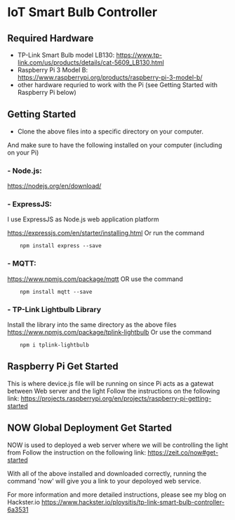 # IoT Smart Bulb Controller

## Required Hardware
 - TP-Link Smart Bulb model LB130: https://www.tp-link.com/us/products/details/cat-5609_LB130.html 
 - Raspberry Pi 3 Model B: https://www.raspberrypi.org/products/raspberry-pi-3-model-b/ 
 - other hardware requried to work with the Pi (see Getting Started with Raspberry Pi below)

## Getting Started

 - Clone the above files into a specific directory on your computer.
 
 And make sure to have the following installed on your computer (including on your Pi)

### - Node.js:
   https://nodejs.org/en/download/

### - ExpressJS:
   I use ExpressJS as Node.js web application platform
    
   https://expressjs.com/en/starter/installing.html Or run the command
   
        npm install express --save

### - MQTT:
   https://www.npmjs.com/package/mqtt OR use the command
 
        npm install mqtt --save
        
### - TP-Link Lightbulb Library
   Install the library into the same directory as the above files
   https://www.npmjs.com/package/tplink-lightbulb Or use the command
    
        npm i tplink-lightbulb
 
## Raspberry Pi Get Started
This is where device.js file will be running on since Pi acts as a gatewat between Web server and the light
Follow the instructions on the following link:
https://projects.raspberrypi.org/en/projects/raspberry-pi-getting-started

## NOW Global Deployment Get Started
NOW is used to deployed a web server where we will be controlling the light from
Follow the instruction on the following link: https://zeit.co/now#get-started

With all of the above installed and downloaded correctly, running the command 'now' will give you a link to your depoloyed web service.

For more information and more detailed instructions, please see my blog on Hackster.io https://www.hackster.io/ploysitis/tp-link-smart-bulb-controller-6a3531 
